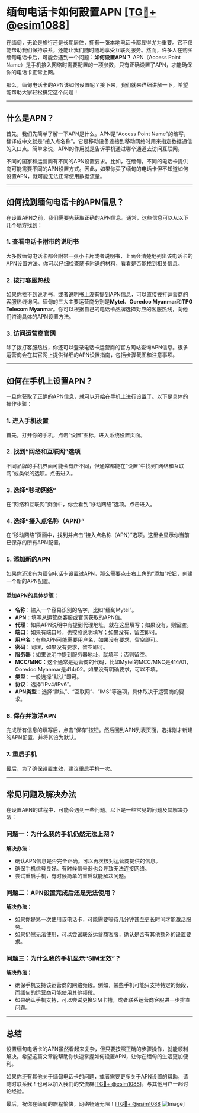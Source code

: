 # 缅甸电话卡如何設置APN [[TG💪+ @esim1088](https://t.me/s/esim1088)]

在缅甸，无论是旅行还是长期居住，拥有一张本地电话卡都显得尤为重要。它不仅能帮助我们保持联系，还能让我们随时随地享受互联网服务。然而，许多人在购买缅甸电话卡后，可能会遇到一个问题：**如何设置APN？** APN（Access Point Name）是手机接入网络时需要配置的一项参数，只有正确设置了APN，才能确保你的电话卡正常上网。

那么，缅甸电话卡的APN该如何设置呢？接下来，我们就来详细讲解一下，希望能帮助大家轻松搞定这个问题！

---

## 什么是APN？

首先，我们先简单了解一下APN是什么。APN是“Access Point Name”的缩写，翻译成中文就是“接入点名称”。它是移动设备连接到移动网络时用来指定数据通信的入口点。简单来说，APN的作用就是告诉手机通过哪个通道去访问互联网。

不同的国家和运营商有不同的APN设置要求。比如，在缅甸，不同的电话卡提供商可能需要不同的APN设置方式。因此，如果你买了缅甸的电话卡但不知道如何设置APN，就可能无法正常使用数据流量。

---

## 如何找到缅甸电话卡的APN信息？

在设置APN之前，我们需要先获取正确的APN信息。通常，这些信息可以从以下几个地方找到：

### 1. **查看电话卡附带的说明书**
大多数缅甸电话卡都会附带一张小卡片或者说明书，上面会清楚地列出该电话卡的APN设置方法。你可以仔细检查随卡附送的材料，看看是否能找到相关信息。

### 2. **拨打客服热线**
如果你找不到说明书，或者说明书上没有提到APN信息，可以直接拨打运营商的客服热线询问。缅甸的三大主要运营商分别是**Mytel**、**Ooredoo Myanmar**和**TPG Telecom Myanmar**。你可以根据自己的电话卡品牌选择对应的客服热线，向他们咨询具体的APN设置方法。

### 3. **访问运营商官网**
除了拨打客服热线，你还可以登录电话卡运营商的官方网站查询APN信息。很多运营商会在其官网上提供详细的APN设置指南，包括步骤截图和注意事项。

---

## 如何在手机上设置APN？

一旦你获取了正确的APN信息，就可以开始在手机上进行设置了。以下是具体的操作步骤：

### 1. **进入手机设置**
首先，打开你的手机，点击“设置”图标，进入系统设置页面。

### 2. **找到“网络和互联网”选项**
不同品牌的手机界面可能会有所不同，但通常都能在“设置”中找到“网络和互联网”或类似的选项。点击进入。

### 3. **选择“移动网络”**
在“网络和互联网”页面中，你会看到“移动网络”选项。点击进入。

### 4. **选择“接入点名称（APN）”**
在“移动网络”页面中，找到并点击“接入点名称（APN）”选项。这里会显示你当前已保存的所有APN配置。

### 5. **添加新的APN**
如果你还没有为缅甸电话卡设置过APN，那么需要点击右上角的“添加”按钮，创建一个新的APN配置。

#### 添加APN的具体步骤：
- **名称**：输入一个容易识别的名字，比如“缅甸Mytel”。
- **APN**：填写从运营商客服或官网获取的APN值。
- **代理**：如果APN说明中有提到代理地址，就在这里填写；如果没有，则留空。
- **端口**：如果有端口号，也按照说明填写；如果没有，留空即可。
- **用户名**：有些APN可能需要用户名，如果没有要求，留空即可。
- **密码**：同理，如果没有要求，留空即可。
- **服务器**：如果说明中提到服务器地址，就填写；否则留空。
- **MCC/MNC**：这个通常是运营商的代码，比如Mytel的MCC/MNC是414/01，Ooredoo Myanmar是414/02。如果没有明确要求，可以不填。
- **类型**：一般选择“默认”即可。
- **协议**：选择“IPv4/IPv6”。
- **APN类型**：选择“默认”、“互联网”、“IMS”等选项，具体取决于运营商的要求。

### 6. **保存并激活APN**
完成所有信息的填写后，点击“保存”按钮。然后回到APN列表页面，选择刚才新建的APN配置，并将其设为默认。

### 7. **重启手机**
最后，为了确保设置生效，建议重启手机一次。

---

## 常见问题及解决办法

在设置APN的过程中，可能会遇到一些问题。以下是一些常见的问题及其解决办法：

### 问题一：为什么我的手机仍然无法上网？
**解决办法**：
- 确认APN信息是否完全正确。可以再次核对运营商提供的信息。
- 确保手机信号良好。有时候信号弱也会导致无法连接网络。
- 尝试重启手机，有时候简单的重启就能解决问题。

### 问题二：APN设置完成后还是无法使用？
**解决办法**：
- 如果你是第一次使用该电话卡，可能需要等待几分钟甚至更长时间才能激活服务。
- 如果仍然无法使用，可以尝试联系运营商客服，确认是否有其他额外的设置要求。

### 问题三：为什么我的手机显示“SIM无效”？
**解决办法**：
- 确保手机支持该运营商的网络频段。例如，某些手机可能只支持特定的频段，而缅甸的运营商可能使用其他频段。
- 如果确认手机支持，可以尝试更换SIM卡槽，或者联系运营商客服进一步排查问题。

---

## 总结

设置缅甸电话卡的APN虽然看起来复杂，但只要按照正确的步骤操作，就能顺利解决。希望这篇文章能帮助你快速掌握如何设置APN，让你在缅甸的生活更加便利。

如果你还有其他关于缅甸电话卡的问题，或者需要更多关于APN设置的帮助，请随时联系我！也可以加入我们的交流群[[TG💪+ @esim1088](https://t.me/s/esim1088)]，与其他用户一起讨论经验。

最后，祝你在缅甸的旅程愉快，网络畅通无阻！[[TG💪+ @esim1088](https://t.me/s/esim1088) ![Image](https://i.postimg.cc/4NQfJmqS/Snipaste-2025-05-13-00-14-12.png)]